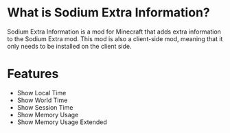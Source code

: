# What is Sodium Extra Information?
Sodium Extra Information is a mod for Minecraft that adds extra information to the Sodium Extra mod. This mod is also a client-side mod, meaning that it only needs to be installed on the client side.

# Features
- Show Local Time
- Show World Time
- Show Session Time
- Show Memory Usage
- Show Memory Usage Extended